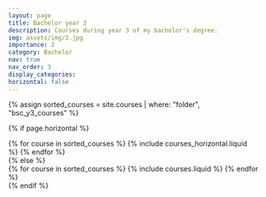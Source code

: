 ```yaml
---
layout: page
title: Bachelor year 3
description: Courses during year 3 of my bachelor's degree.
img: assets/img/3.jpg
importance: 2
category: Bachelor
nav: true
nav_order: 3
display_categories:
horizontal: false
---
```

<!-- markdownlint-disable MD033 -->

<div class="projects">
<!-- Display projects without categories -->

{% assign sorted_courses = site.courses | where: "folder", "bsc_y3_courses" %}

  <!-- Generate cards for each project -->

{% if page.horizontal %}

  <div class="container">
    <div class="row row-cols-1 row-cols-md-2">
    {% for course in sorted_courses %}
      {% include courses_horizontal.liquid %}
    {% endfor %}
    </div>
  </div>
{% else %}
  <div class="row row-cols-1 row-cols-md-3">
    {% for course in sorted_courses %}
      {% include courses.liquid %}
    {% endfor %}
  </div>
{% endif %}
</div>
